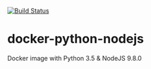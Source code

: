 [![Build Status](https://travis-ci.org/kidig/docker-python-nodejs.svg?branch=master)](https://travis-ci.org/kidig/docker-python-nodejs)

# docker-python-nodejs
Docker image with Python 3.5 &amp; NodeJS 9.8.0

